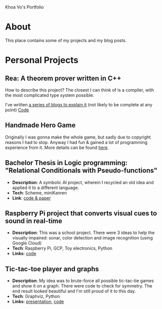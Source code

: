 Khoa Vo's Portfolio

About
=====

This place contains some of my projects and my blog posts.

Personal Projects
=================

Rea: A theorem prover written in C++
------------------------------------

How to describe this project?
The closest I can think of is a compiler, with the most complicated type system possible.

I've written [a series of blogs to explain it](https://lackhoa.github.io/2023/06/09/rea-1.html) (not likely to be complete at any point)
[Code](https://github.com/lackhoa/rea-engine)

Handmade Hero Game
-------------------------------------------------------------------------------------

Originally I was gonna make the whole game, but sadly due to copyright reasons I had to stop.
Anyway I had fun & gained a lot of programming experience from it.
More details can be found
[here](https://lackhoa.github.io/2022/08/21/handmade-hero-learning-summary.html).

Bachelor Thesis in Logic programming: "Relational Conditionals with Pseudo-functions"
-------------------------------------------------------------------------------------

*   **Description**: A symbolic AI project, wherein I recycled an old idea and applied it to a different language.
*   **Tech**: Scheme, miniKanren
*   **Link**: [code & paper](https://github.com/lackhoa/staticKanren)

Raspberry Pi project that converts visual cues to sound in real-time
--------------------------------------------------------------------

*   **Description**: This was a school project. There were 3 ideas to help the visually impaired: sonar, color detection and image recognition (using Google Cloud)
*   **Tech**: Raspberry Pi, GCP, Toy electronics, Python
*   **Links**: [code](https://github.com/lackhoa/pi-visual)

Tic-tac-toe player and graphs
-----------------------------

*   **Description**: My idea was to brute-force all possible tic-tac-tie games and show it on a graph. There were code to check for symmetry. The end result looked beautiful and I'm still proud of it to this day.
*   **Tech**: Graphviz, Python
*   **Links**: [presentation](https://drive.google.com/file/d/0B87xosAJTDm1dGJQY01qZnB5UGc/view?usp=drive_open), [code](https://github.com/lackhoa/ttt-graph/tree/master)
